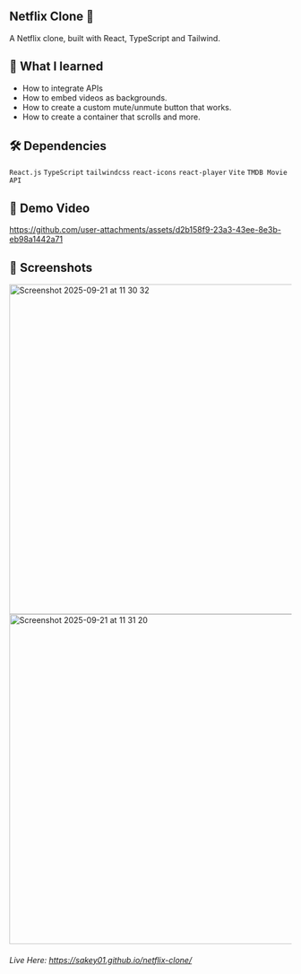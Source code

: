 ## Netflix Clone 🍿 

A Netflix clone, built with React, TypeScript and Tailwind.

## 🧠 What I learned

- How to integrate APIs
- How to embed videos as backgrounds.
- How to create a custom mute/unmute button that works. 
- How to create a container that scrolls and more.

## 🛠️ Dependencies 

`React.js`
`TypeScript`
`tailwindcss`
`react-icons`
`react-player`
`Vite`
`TMDB Movie API`

## 🎥 Demo Video


https://github.com/user-attachments/assets/d2b158f9-23a3-43ee-8e3b-eb98a1442a71



## 📸 Screenshots
<img width="1268" height="588" alt="Screenshot 2025-09-21 at 11 30 32" src="https://github.com/user-attachments/assets/f081f11f-b3e7-4627-b34f-41bc309c51f4" />
<img width="1268" height="588" alt="Screenshot 2025-09-21 at 11 31 20" src="https://github.com/user-attachments/assets/491a469c-b47a-4771-96f9-fccde52fe46d" />

###### Live Here: https://sakey01.github.io/netflix-clone/
